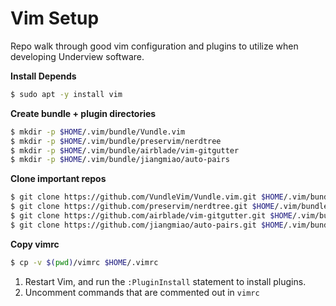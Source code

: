 # Vim Setup

Repo walk through good vim configuration and plugins to utilize when
developing Underview software.


**Install Depends**
```sh
$ sudo apt -y install vim
```

**Create bundle + plugin directories**
```sh
$ mkdir -p $HOME/.vim/bundle/Vundle.vim
$ mkdir -p $HOME/.vim/bundle/preservim/nerdtree
$ mkdir -p $HOME/.vim/bundle/airblade/vim-gitgutter
$ mkdir -p $HOME/.vim/bundle/jiangmiao/auto-pairs
```

**Clone important repos**
```sh
$ git clone https://github.com/VundleVim/Vundle.vim.git $HOME/.vim/bundle/Vundle.vim
$ git clone https://github.com/preservim/nerdtree.git $HOME/.vim/bundle/preservim/nerdtree
$ git clone https://github.com/airblade/vim-gitgutter.git $HOME/.vim/bundle/airblade/vim-gitgutter
$ git clone https://github.com/jiangmiao/auto-pairs.git $HOME/.vim/bundle/jiangmiao/auto-pairs
```

**Copy vimrc**
```sh
$ cp -v $(pwd)/vimrc $HOME/.vimrc
```

1. Restart Vim, and run the `:PluginInstall` statement to install plugins.
2. Uncomment commands that are commented out in `vimrc`
